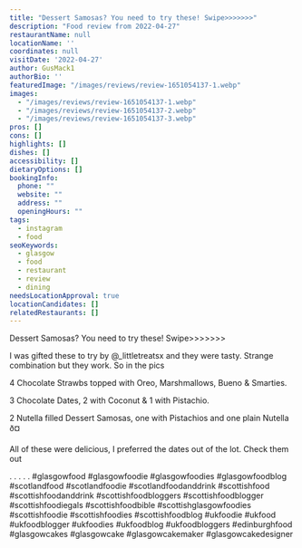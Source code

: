 ```yaml
---
title: "Dessert Samosas? You need to try these! Swipe>>>>>>>"
description: "Food review from 2022-04-27"
restaurantName: null
locationName: ''
coordinates: null
visitDate: '2022-04-27'
author: GusMack1
authorBio: ''
featuredImage: "/images/reviews/review-1651054137-1.webp"
images:
  - "/images/reviews/review-1651054137-1.webp"
  - "/images/reviews/review-1651054137-2.webp"
  - "/images/reviews/review-1651054137-3.webp"
pros: []
cons: []
highlights: []
dishes: []
accessibility: []
dietaryOptions: []
bookingInfo:
  phone: ""
  website: ""
  address: ""
  openingHours: ""
tags:
  - instagram
  - food
seoKeywords:
  - glasgow
  - food
  - restaurant
  - review
  - dining
needsLocationApproval: true
locationCandidates: []
relatedRestaurants: []
---
```


Dessert Samosas? You need to try these! Swipe>>>>>>>

I was gifted these to try by @_littletreatsx and they were tasty. Strange combination but they work. So in the pics

4 Chocolate Strawbs topped with Oreo, Marshmallows, Bueno & Smarties.

3 Chocolate Dates, 2 with Coconut & 1 with Pistachio.

2 Nutella filled Dessert Samosas, one with Pistachios and one plain Nutella ð¤

All of these were delicious, I preferred the dates out of the lot. Check them out

.
.
.
.
.
#glasgowfood #glasgowfoodie #glasgowfoodies #glasgowfoodblog #scotlandfood #scotlandfoodie #scotlandfoodanddrink #scottishfood #scottishfoodanddrink #scottishfoodbloggers #scottishfoodblogger #scottishfoodiegals #scottishfoodbible #scottishglasgowfoodies #scottishfoodie #scottishfoodies #scottishfoodblog #ukfoodie #ukfood #ukfoodblogger #ukfoodies #ukfoodblog #ukfoodbloggers #edinburghfood #glasgowcakes #glasgowcake #glasgowcakemaker #glasgowcakedesigner
